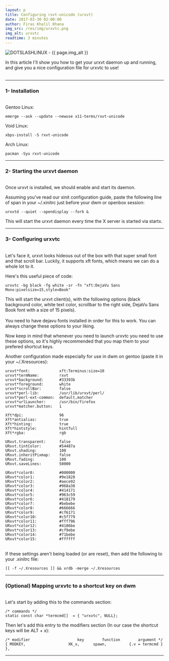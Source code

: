 ```yaml
---
layout: p
title: Configuring rxvt-unicode (urxvt)
date: 2017-03-30 02:00:00
author: Firas Khalil Khana
img_src: /res/img/urxvtc.png
img_alt: urxvtc
readtime: 3 minutes
---
```

<img src="{{ page.img_src }}" alt="DOTSLASHLINUX - {{ page.img_alt }}" class="img-responsive post-img">

In this article I'll show you how to get your urxvt daemon up and running, and give you a nice configuration file for urxvtc to use!
<br/>
<br/>
<hr/>
<h3 id="Installation">1- Installation</h3>
<br/>
Gentoo Linux:

<pre><code class="language-bash">emerge --ask --update --newuse x11-terms/rxvt-unicode</code></pre>

Void Linux:

<pre><code class="language-bash">xbps-install -S rxvt-unicode</code></pre>

Arch Linux:

<pre><code class="language-bash">pacman -Syu rxvt-unicode</code></pre>
<hr/>
<h3 id="Starting_the_urxvt_daemon">2- Starting the urxvt daemon</h3>
<br/>
Once urxvt is installed, we should enable and start its daemon.

Assuming you've read our xinit configuration guide, paste the following line of span in your ~/.xinitrc just before your dwm or openbox session:
<pre><code class="language-bash">urxvtd --quiet --opendisplay --fork &</code></pre>
This will start the urxvt daemon every time the X server is started via startx.
<hr/>
<h3 id="Configuring_urxvtc">3- Configuring urxvtc</h3>
<br/>
Let's face it, urxvt looks hideous out of the box with that super small font and that scroll bar. Luckily, it supports xft fonts, which means we can do a whole lot to it.

Here's this useful piece of code:
<br/>
<pre><code class="language-bash">urxvtc -bg black -fg white -sr -fn "xft:DejaVu Sans Mono:pixelsize=15,style=Book"</code></pre>
This will start the urxvt client(s), with the following options (black background color, white text color, scrollbar to the right side, DejaVu Sans Book font with a size of 15 pixels).
<br/>
<br/>
You need to have dejavu fonts installed in order for this to work. You can always change these options to your liking.

Now keep in mind that whenever you need to launch urxvtc you need to use these options, so it's highly recommended that you map them to your prefered shortcut keys.

Another configuration made especially for use in dwm on gentoo (paste it in your ~/.Xresources):
<pre class="line-numbers"><code class="language-properties">urxvt*font:             xft:Terminus:size=10
urxvt*termName:         rxvt
urxvt*background:       #33393b
urxvt*foreground:       white
urxvt*scrollBar:        false
urxvt*perl-lib:         /usr/lib/urxvt/perl/
urxvt*perl-ext-common:  default,matcher
urxvt*urlLauncher:      /usr/bin/firefox
urxvt*matcher.button:   1

Xft*dpi:                96
Xft*antialias:          true
Xft*hinting:            true
Xft*hintstyle:		    hintfull
Xft*rgba:		        rgb

URxvt.transparent:   	false
URxvt.tintColor:     	#54487a
URxvt.shading:       	100
URxvt.inheritPixmap: 	false
URxvt.fading: 		    100
URxvt.saveLines: 	    50000

URxvt*color0:      	    #000000
URxvt*color1:       	#9e1828
URxvt*color2:      	    #aece92
URxvt*color3:      	    #968a38
URxvt*color4:      	    #414171
URxvt*color5:      	    #963c59
URxvt*color6:      	    #418179
URxvt*color7:      	    #bebebe
URxvt*color8:      	    #666666
URxvt*color9:      	    #cf6171
URxvt*color10:     	    #c5f779
URxvt*color11:     	    #fff796
URxvt*color12:     	    #4186be
URxvt*color13:     	    #cf9ebe
URxvt*color14:     	    #71bebe
URxvt*color15:     	    #ffffff
</code></pre>
<br/>
If these settings aren't being loaded (or are reset), then add the following to your .xinitrc file:
<pre><code class="language-properties">[[ -f ~/.Xresources ]] && xrdb -merge ~/.Xresources</code></pre>
<hr/>
<h3 id="Mapping_urxvtc_to_a_shortcut_key_on_dwm">(Optional) Mapping urxvtc to a shortcut key on dwm</h3>
<br/>
Let's start by adding this to the commands section:
<pre class="line-numbers"><code class="language-c">/* commands */
static const char *termcmd[]  = { "urxvtc", NULL};
</code></pre>
Then let's add this entry to the modifiers section (In our case the shortcut keys will be ALT + x):
<pre class="line-numbers"><code class="language-c">/* modifier                     key        function        argument */
{ MODKEY,	                XK_x, 	   spawn,          {.v = termcmd } },</code></pre>
<hr/>
